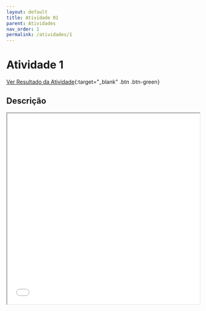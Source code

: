 ```yaml
---
layout: default
title: Atividade 01
parent: Atividades
nav_order: 1
permalink: /atividades/1
---
```


# Atividade 1

[Ver Resultado da Atividade](https://ronierlima.github.io/LMS-2020.1/Atividade-01/){:target="_blank" .btn .btn-green}

## Descrição
<iframe src="{{ '/assets/pdf/lms-atv_01.pdf' | absolute_url }}" width="100%" height="500px">

